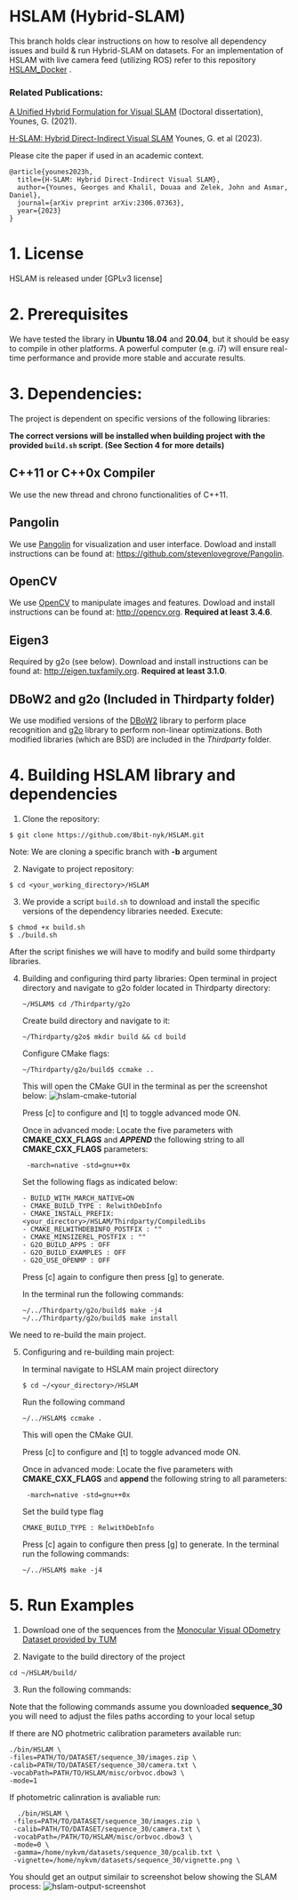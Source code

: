 # HSLAM (Hybrid-SLAM)

This branch holds clear instructions on how to resolve all dependency issues and build & run Hybrid-SLAM on datasets.
For an implementation of HSLAM with live camera feed (utilizing ROS) refer to this repository [HSLAM_Docker](https://github.com/8bit-nyk/hslam_ros_docker) .

### Related Publications:
[A Unified Hybrid Formulation for Visual SLAM](https://scholarworks.aub.edu.lb/bitstream/handle/10938/22253/YounesGeorges_2021.pdf?sequence=5) (Doctoral dissertation), Younes, G. (2021).

[H-SLAM: Hybrid Direct-Indirect Visual SLAM](https://arxiv.org/pdf/2306.07363)  Younes, G. et al (2023).

Please cite the paper if used in an academic context.
```
@article{younes2023h,
  title={H-SLAM: Hybrid Direct-Indirect Visual SLAM},
  author={Younes, Georges and Khalil, Douaa and Zelek, John and Asmar, Daniel},
  journal={arXiv preprint arXiv:2306.07363},
  year={2023}
}

```

# 1. License

HSLAM is released under [GPLv3 license]

# 2. Prerequisites
We have tested the library in **Ubuntu 18.04** and **20.04**, but it should be easy to compile in other platforms. A powerful computer (e.g. i7) will ensure real-time performance and provide more stable and accurate results.

# 3. Dependencies:
The project is dependent on specific versions of the following libraries:

**The correct versions will be installed when building project with the provided `build.sh` script. (See Section 4 for more details)**

## C++11 or C++0x Compiler
We use the new thread and chrono functionalities of C++11.

## Pangolin
We use [Pangolin](https://github.com/stevenlovegrove/Pangolin) for visualization and user interface. Dowload and install instructions can be found at: https://github.com/stevenlovegrove/Pangolin.

## OpenCV
We use [OpenCV](http://opencv.org) to manipulate images and features. Dowload and install instructions can be found at: http://opencv.org. **Required at least 3.4.6**.

## Eigen3
Required by g2o (see below). Download and install instructions can be found at: http://eigen.tuxfamily.org. **Required at least 3.1.0**.

## DBoW2 and g2o (Included in Thirdparty folder)
We use modified versions of the [DBoW2](https://github.com/dorian3d/DBoW2) library to perform place recognition and [g2o](https://github.com/RainerKuemmerle/g2o) library to perform non-linear optimizations. Both modified libraries (which are BSD) are included in the *Thirdparty* folder.


# 4. Building HSLAM library and dependencies

1. Clone the repository:
```
$ git clone https://github.com/8bit-nyk/HSLAM.git
```
Note: We are cloning a specific branch with **-b** argument

2. Navigate to project repository:
```
$ cd <your_working_directory>/HSLAM
```

3. We provide a script `build.sh` to download and install the specific versions of the dependency libraries needed. Execute:

```
$ chmod +x build.sh
$ ./build.sh
```
After the script finishes we will have to modify and build some thirdparty libraries.

4. Building and configuring third party libraries:
    Open terminal in project directory and navigate to g2o folder located in Thirdparty directory:
    ```
    ~/HSLAM$ cd /Thirdparty/g2o
    ```
    Create build directory and navigate to it:
    ```
    ~/Thirdparty/g2o$ mkdir build && cd build
    ```
    Configure CMake flags:
    ```
    ~/Thirdparty/g2o/build$ ccmake ..
    ```
    This will open the CMake GUI in the terminal as per the screenshot below:
    ![hslam-cmake-tutorial](https://github.com/8bit-nyk/HSLAM/assets/49674476/7833e0cf-baf9-4640-96a2-3f02dc7474e5)

    
    Press [c] to configure and [t] to toggle advanced mode ON.

    Once in advanced mode:
        Locate the five parameters with **CMAKE_CXX_FLAGS** and _**APPEND**_ the following string to all **CMAKE_CXX_FLAGS** parameters:
        
        -march=native -std=gnu++0x
    

    Set the following flags as indicated below:
     ```
    - BUILD_WITH_MARCH_NATIVE=ON
    - CMAKE_BUILD_TYPE : RelwithDebInfo
    - CMAKE_INSTALL_PREFIX: <your_directory>/HSLAM/Thirdparty/CompiledLibs
    - CMAKE_RELWITHDEBINFO_POSTFIX : ""
    - CMAKE_MINSIZEREL_POSTFIX : ""
    - G2O_BUILD_APPS : OFF
    - G2O_BUILD_EXAMPLES : OFF
    - G2O_USE_OPENMP : OFF
    ```
    Press [c] again to configure then press [g] to generate.

    In the terminal run the following commands:
    ```
    ~/../Thirdparty/g2o/build$ make -j4
    ~/../Thirdparty/g2o/build$ make install
    ```
We need to re-build the main project.

5. Configuring and re-building main project:

    In terminal navigate to HSLAM main project diirectory
    ```
    $ cd ~/<your_directory>/HSLAM
    ```
    Run the following command
    ```
    ~/../HSLAM$ ccmake .
    ```
    This will open the CMake GUI.

    Press [c] to configure and [t] to toggle advanced mode ON.

    Once in advanced mode:
        Locate the five parameters with **CMAKE_CXX_FLAGS** and **append** the following string to all parameters:
        
        -march=native -std=gnu++0x

    Set the build type flag
    ``` 
    CMAKE_BUILD_TYPE : RelwithDebInfo
    ```
    Press [c] again to configure then press [g] to generate.
    In the terminal run the following commands:
    ```
    ~/../HSLAM$ make -j4
    ```

# 5. Run Examples
1. Download one of the sequences from the [Monocular Visual ODometry Dataset provided by TUM](https://cvg.cit.tum.de/data/datasets/mono-dataset)


2. Navigate to the build directory of the project
  ```
  cd ~/HSLAM/build/
  ```

3.  Run the following commands:
   
  Note that the following commands assume you downloaded **sequence_30**  you will need to adjust the files paths according to your local setup

If there are NO photmetric calibration parameters available run:

  ```
 ./bin/HSLAM \
 -files=PATH/TO/DATASET/sequence_30/images.zip \
 -calib=PATH/TO/DATASET/sequence_30/camera.txt \
 -vocabPath=PATH/TO/HSLAM/misc/orbvoc.dbow3 \
 -mode=1 

  ```

If photometric calinration is avaliable run:
```
  ./bin/HSLAM \
 -files=PATH/TO/DATASET/sequence_30/images.zip \
 -calib=PATH/TO/DATASET/sequence_30/camera.txt \
 -vocabPath=/PATH/TO/HSLAM/misc/orbvoc.dbow3 \
 -mode=0 \
 -gamma=/home/nykvm/datasets/sequence_30/pcalib.txt \
 -vignette=/home/nykvm/datasets/sequence_30/vignette.png \
```

  You should get an output similair to screenshot below showing the SLAM process:
  ![hslam-output-screenshot](https://github.com/8bit-nyk/HSLAM/assets/49674476/ab3a1c94-8f38-41da-855d-c25566f720c4)






